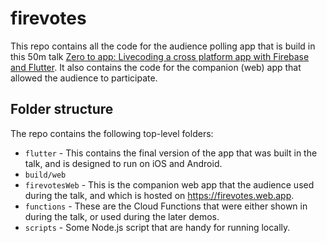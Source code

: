 # firevotes

This repo contains all the code for the audience polling app that is build in this 50m talk 
[Zero to app: Livecoding a cross platform app with Firebase and Flutter](https://youtu.be/rwrUezKCc34). 
It also contains the code for the companion (web) app that allowed the audience to participate.

## Folder structure

The repo contains the following top-level folders:

* `flutter` - This contains the final version of the app that was built in the talk, and is designed to run on iOS and Android. 
* `build/web`
* `firevotesWeb` - This is the companion web app that the audience used during the talk, and which is hosted on https://firevotes.web.app.
* `functions` - These are the Cloud Functions that were either shown in during the talk, or used during the later demos.
* `scripts` - Some Node.js script that are handy for running locally.
